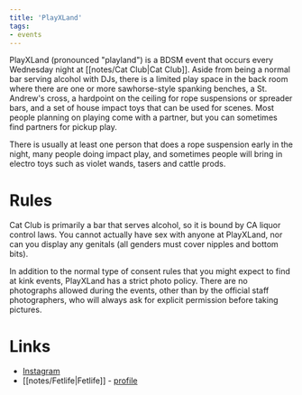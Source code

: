 ```yaml
---
title: 'PlayXLand'
tags:
- events
---
```


PlayXLand (pronounced "playland") is a BDSM event that occurs every Wednesday night at [[notes/Cat Club|Cat Club]]. Aside from being a normal bar serving alcohol with DJs, there is a limited play space in the back room where there are one or more sawhorse-style spanking benches, a St. Andrew's cross, a hardpoint on the ceiling for rope suspensions or spreader bars, and a set of house impact toys that can be used for scenes. Most people planning on playing come with a partner, but you can sometimes find partners for pickup play.

There is usually at least one person that does a rope suspension early in the night, many people doing impact play, and sometimes people will bring in electro toys such as violet wands, tasers and cattle prods.

# Rules
Cat Club is primarily a bar that serves alcohol, so it is bound by CA liquor control laws. You cannot actually have sex with anyone at PlayXLand, nor can you display any genitals (all genders must cover nipples and bottom bits).

In addition to the normal type of consent rules that you might expect to find at kink events, PlayXLand has a strict photo policy. There are no photographs allowed during the events, other than by the official staff photographers, who will always ask for explicit permission before taking pictures.

# Links
- [Instagram](https://www.instagram.com/playxlandsf/)
- [[notes/Fetlife|Fetlife]] - [profile](https://fetlife.com/users/14197003)